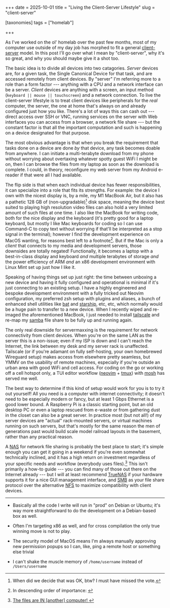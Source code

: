+++
date = 2025-10-01
title =  "Living the Client-Server Lifestyle"
slug =  "client-server"

[taxonomies]
tags = ["homelab"]

+++



As I've worked on the ol' homelab over the past few months, most of my computer use outside of my day job has morphed to fit a general [client-server](https://en.wikipedia.org/wiki/Client%E2%80%93server_model) model. 
In this post I'll go over what I mean by "client-server", why it's so great, and why you should maybe give it a shot too. 


The basic idea is to divide all devices into two catagories. *Server* devices are, for a given task, the Single Canonical Device for that task, and are accessed remotely from client devices. 
By "server" I'm referring more to a role than a form factor ---  anything with a CPU and a network interface can be a server. 
*Client* devices are anything with a screen, an input method (`keyboard || mouse || touchscreen`) and a network connection.
To live the client-server lifestyle is to treat client devices like peripherals for the *real* computer, the server, the one at home that's always on and already configured just how you like.
There's a lot of ways this can cash out --- direct access over SSH or VNC, running services on the server with Web interfaces you can access from a browser, a network file share --- but the constant factor is that all the important computation and such is happening on a device designated for that purpose.


The most obvious advantage is that when you break the requirement that tasks done on a device are done *by* that device, any task becomes doable from anywhere.
I can initiate a multi-terabyte download from my phone without worrying about overtaxing whatever spotty guest WiFi I might be on, then I can browse the files from my laptop as soon as the download is complete.
I could, in theory, reconfigure my web server from my Android e-reader if that were all I had available.  


The flip side is that when each individual device has fewer responsibilities, it can specialize into a role that fits its strengths.
For example: the device I own with the nicest display is, by a mile, my M1 MacBook Air, but it also has a pathetic 128 GB of (non-upgradable)[^1] disk space, meaning the device best suited to playing high resolution video files can also hold a very limited amount of such files at one time.
I also like the MacBook for writing code, both for the nice display and the keyboard (it's pretty good for a laptop keyboard, but mostly I like Mac keyboards for coding so I can use Command-C to copy text without worrying if that'll be interpreted as a stop signal in the terminal); however I find the development experience on MacOS wanting, for reasons best left to a footnote[^2].
But if the Mac is only a *client* that connects to my media and development servers, those downsides are totally negated! Functionally, it becomes a laptop with a best-in-class display and keyboard *and* multiple terabytes of storage *and* the power efficiency of ARM *and* an x86 development environment with Linux Mint set up just how I like it.  


Speaking of having things set up just right: the time between unboxing a new device and having it fully configured and operational is minimal if it's just connecting to an existing setup.
I have a highly engineered and bespoke development environment with a fully tricked out Neovim configuration, my preferred zsh setup with plugins and aliases, a bunch of enhanced shell utilities like [bat](https://github.com/sharkdp/bat) and [starship](https://starship.rs/), etc, etc, which normally would be a huge pain to transfer to a new device. 
When I recently wiped and re-imaged the aforementioned MacBook, I just needed to install [tailscale](https://tailscale.com) and re-map my [samba](https://en.wikipedia.org/wiki/Samba_(software)) file share to be fully up and running again.


The only real downside for servermaxxing is the requirement for network connectivity from client devices.
When you're on the same LAN as the server this is a non-issue; even if my ISP is down and I can't reach the Internet, the link between my desk and my server rack is unaffected. 
Tailscale (or if you're adamant on fully self-hosting, your own homebrewed Wireguard setup) makes access from elsewhere pretty seamless, but YMMV on the usability of remote machines, especially if you're outside an urban area with good WiFi and cell access.
For coding on the go or working off a cell hotspot only,  a TUI editor workflow ([neovim](https://neovim.io/) + [tmux](https://github.com/tmux/tmux)) with [mosh](https://mosh.org/) has served me well. 


The best way to determine if this kind of setup  would work for you is to try it out yourself!
All you need is a computer with internet connectivity; it doesn't need to be especially modern or fancy, but at least 1 Gbps Ethernet is a good lower bound.
A Raspberry Pi is a classic starting point, but an old desktop PC or even a laptop rescued from e-waste or from gathering dust in the closet can also be a great server.
In practice most (but not all!) of my server devices are "actual" rack-mounted servers, or virtual machines running on such servers, but that's mostly for the same reason the men of generations past would build scale model railroad layouts in the basement, rather than any practical reason. 

A [NAS](https://en.wikipedia.org/wiki/Network-attached_storage) for network file sharing is probably the best place to start; it's simple enough you can get it going in a weekend if you're even somewhat technically inclined, and it has a high return on investment regardless of your specific needs and workflow (everybody uses files).[^3] 
This isn't primarily a how-to guide --- you can find many of those out there on the Internet already --- but I will at least recommend [TrueNAS](https://www.truenas.com/) if your hardware supports it for a nice GUI management interface, and [SMB](https://en.wikipedia.org/wiki/Server_Message_Block) as your file share protocol over the alternative [NFS](https://en.wikipedia.org/wiki/Network_File_System) to maximize compatibility with client devices.
 

---

[^1]: When did we decide that was OK, btw? I must have missed the vote.

[^2]: <div>In descending order of importance: 

- Basically all the code I write will run in "prod" on Debian or Ubuntu; it's way more straightforward to do the development on a Debian-based box as well.

-  Often I'm targeting x86 as well, and for cross compilation the only true winning move is not to play.

 - The security model of MacOS means I'm always manually approving new permission popups so I can, like, ping a remote host or something else trivial

-  I can't shake the muscle memory of `/home/username` instead of `/Users/username` 

</div>

[^3]: [The files are IN [another] computer! ](https://www.youtube.com/watch?v=L_o_O7v1ews)

